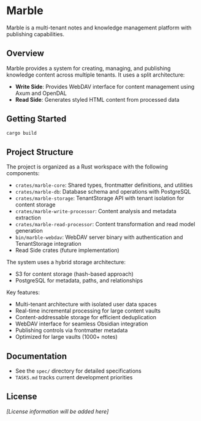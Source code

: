 # Marble

Marble is a multi-tenant notes and knowledge management platform with publishing capabilities.

## Overview

Marble provides a system for creating, managing, and publishing knowledge content across multiple tenants. It uses a split architecture:

- **Write Side**: Provides WebDAV interface for content management using Axum and OpenDAL
- **Read Side**: Generates styled HTML content from processed data

## Getting Started

```bash
cargo build
```

## Project Structure

The project is organized as a Rust workspace with the following components:

- `crates/marble-core`: Shared types, frontmatter definitions, and utilities
- `crates/marble-db`: Database schema and operations with PostgreSQL
- `crates/marble-storage`: TenantStorage API with tenant isolation for content storage
- `crates/marble-write-processor`: Content analysis and metadata extraction
- `crates/marble-read-processor`: Content transformation and read model generation
- `bin/marble-webdav`: WebDAV server binary with authentication and TenantStorage integration
- Read Side crates (future implementation)

The system uses a hybrid storage architecture:
- S3 for content storage (hash-based approach)
- PostgreSQL for metadata, paths, and relationships

Key features:
- Multi-tenant architecture with isolated user data spaces
- Real-time incremental processing for large content vaults
- Content-addressable storage for efficient deduplication
- WebDAV interface for seamless Obsidian integration
- Publishing controls via frontmatter metadata
- Optimized for large vaults (1000+ notes)

## Documentation

- See the `spec/` directory for detailed specifications
- `TASKS.md` tracks current development priorities

## License

*[License information will be added here]*
